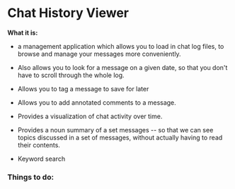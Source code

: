 # Chat History Viewer

**What it is:**
- a management application which allows you to load in
chat log files, to browse and manage your messages more conveniently.
  
- Also allows you to look for a message on a given date,
  so that you don't have to scroll through the whole log.
  
- Allows you to tag a message to save for later

- Allows you to add annotated comments to a message.

- Provides a visualization of chat activity over time.

- Provides a noun summary of a set messages -- 
  so that we can see topics discussed in a set of messages, without actually having to read their contents.

- Keyword search


### Things to do:

